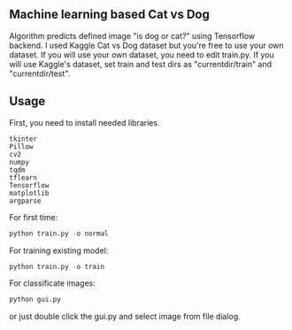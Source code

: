 ## Machine learning based Cat vs Dog
Algorithm predicts defined image "is dog or cat?" using Tensorflow backend.
I used Kaggle Cat vs Dog dataset but you're free to use your own dataset. If you will use your own dataset, you need to edit train.py.
If you will use Kaggle's dataset, set train and test dirs as "currentdir/train" and "currentdir/test".

## Usage
First, you need to install needed libraries.
```
tkinter
Pillow
cv2
numpy
tqdm
tflearn
Tensorflow
matplotlib
argparse
```

For first time:
```python
python train.py -o normal
```
For training existing model:
```python
python train.py -o train
```
For classificate images:
```python
python gui.py
```
or just double click the gui.py and select image from file dialog.
